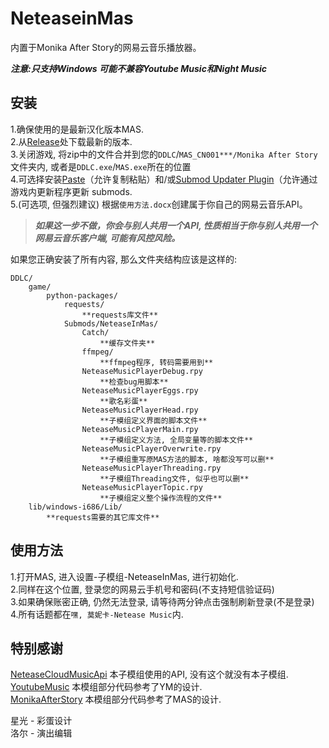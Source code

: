 # NeteaseinMas
内置于Monika After Story的网易云音乐播放器。

***注意:只支持Windows 可能不兼容Youtube Music和Night Music***


## 安装

1.确保使用的是最新汉化版本MAS.    
2.从[Release](https://github.com/PencilMario/NeteaseInMas/releases)处下载最新的版本.    
3.关闭游戏, 将zip中的文件合并到您的`DDLC`/`MAS_CN001***/Monika After Story`文件夹内, 或者是`DDLC.exe`/`MAS.exe`所在的位置    
4.可选择安装[Paste](https://github.com/Legendkiller21/MAS-Submods-Paste)（允许复制粘贴）和/或[Submod Updater Plugin](https://github.com/Booplicate/MAS-Submods-SubmodUpdaterPlugin)（允许通过游戏内更新程序更新 submods.     
5.(可选项, 但强烈建议) 根据`使用方法.docx`创建属于你自己的网易云音乐API。
> ***如果这一步不做，你会与别人共用一个API, 性质相当于你与别人共用一个网易云音乐客户端, 可能有风控风险。***

如果您正确安装了所有内容, 那么文件夹结构应该是这样的:
```
DDLC/
    game/
        python-packages/
            requests/
                **requests库文件**
            Submods/NeteaseInMas/
                Catch/
                    **缓存文件夹**
                ffmpeg/
                    **ffmpeg程序, 转码需要用到**
                NeteaseMusicPlayerDebug.rpy 
                    **检查bug用脚本**
                NeteaseMusicPlayerEggs.rpy
                    **歌名彩蛋**
                NeteaseMusicPlayerHead.rpy
                    **子模组定义界面的脚本文件**
                NeteaseMusicPlayerMain.rpy
                    **子模组定义方法, 全局变量等的脚本文件**
                NeteaseMusicPlayerOverwrite.rpy
                    **子模组重写原MAS方法的脚本, 啥都没写可以删**
                NeteaseMusicPlayerThreading.rpy
                    **子模组Threading文件, 似乎也可以删**
                NeteaseMusicPlayerTopic.rpy
                    **子模组定义整个操作流程的文件**
    lib/windows-i686/Lib/
        **requests需要的其它库文件**
```

## 使用方法 
1.打开MAS, 进入设置-子模组-NeteaseInMas, 进行初始化.    
2.同样在这个位置, 登录您的网易云手机号和密码(不支持短信验证码)    
3.如果确保账密正确, 仍然无法登录, 请等待两分钟点击强制刷新登录(不是登录)    
4.所有话题都在`嘿, 莫妮卡-Netease Music`内.    

## 特别感谢
[NeteaseCloudMusicApi](https://github.com/Binaryify/NeteaseCloudMusicApi) 本子模组使用的API, 没有这个就没有本子模组.        
[YoutubeMusic](https://github.com/Booplicate/MAS-Submods-YouTubeMusic) 本模组部分代码参考了YM的设计.     
[MonikaAfterStory](https://github.com/Monika-After-Story/MonikaModDev) 本模组部分代码参考了MAS的设计.     

星光 - 彩蛋设计    
洛尔 - 演出编辑    
